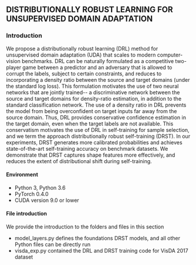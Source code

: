 ## DISTRIBUTIONALLY ROBUST LEARNING  FOR UNSUPERVISED DOMAIN ADAPTATION

### Introduction

We propose a  distributionally robust learning (DRL) method for unsupervised domain adaptation (UDA)  that scales to modern computer-vision benchmarks.  DRL can be naturally formulated as  a competitive two-player game between a predictor and an adversary that is allowed to    corrupt the labels, subject to certain constraints, and reduces to incorporating  a density ratio between the source and target domains (under the standard log loss).  This formulation motivates the use of two neural networks that are jointly trained--   a discriminative network between the  source and target domains  for density-ratio estimation, in addition to the standard classification network. The use of a density ratio in DRL prevents the model from being overconfident on target inputs far away from the source domain. Thus,  DRL   provides conservative confidence estimation in  the target domain, even when the  target labels are not available. This conservatism motivates the use of DRL in   self-training  for sample selection, and we term the approach distributionally robust self-training (DRST). In our experiments, DRST generates more calibrated  probabilities and  achieves state-of-the-art self-training accuracy on benchmark datasets. We demonstrate that DRST captures  shape features more effectively, and reduces the extent of distributional shift during self-training. 

#### Environment

* Python 3, Python 3.6
* PyTorch 0.4.0
* CUDA version 9.0 or lower

#### File introduction

We provide the introduction to the folders and files in this section
* model_layers.py defines the foundations DRST models, and all other Python files can be directly run
* visda_exp.py contained the DRL and DRST training code for VisDA 2017 dataset

